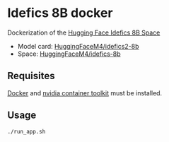 # Idefics 8B docker

Dockerization of the [Hugging Face Idefics 8B Space](https://huggingface.co/spaces/HuggingFaceM4/idefics-8b)

 * Model card: [HuggingFaceM4/idefics2-8b](https://huggingface.co/HuggingFaceM4/idefics2-8b)
 * Space: [HuggingFaceM4/idefics-8b](https://huggingface.co/spaces/HuggingFaceM4/idefics-8b)

## Requisites

[Docker](https://docs.docker.com/desktop/) and [nvidia container toolkit](https://docs.nvidia.com/datacenter/cloud-native/container-toolkit/latest/install-guide.html) must be installed.

## Usage

```bash
./run_app.sh
```
